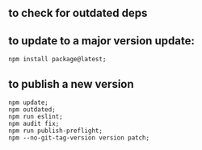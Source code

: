 ## to check for outdated deps

## to update to a major version update:

    npm install package@latest;

## to publish a new version

    npm update;
    npm outdated;
    npm run eslint;
    npm audit fix;
    npm run publish-preflight;
    npm --no-git-tag-version version patch;
